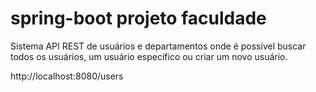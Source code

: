 # spring-boot projeto faculdade

Sistema API REST de usuários e departamentos onde é possivel buscar todos os usuários, um usuário específico ou criar um novo usuário.

http://localhost:8080/users
